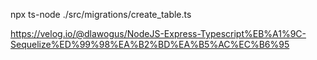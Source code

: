 npx ts-node ./src/migrations/create_table.ts

https://velog.io/@dlawogus/NodeJS-Express-Typescript%EB%A1%9C-Sequelize%ED%99%98%EA%B2%BD%EA%B5%AC%EC%B6%95
